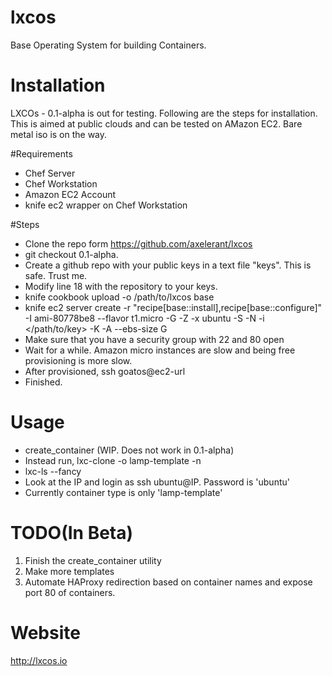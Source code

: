 lxcos
=====

Base Operating System for building Containers.

Installation
============

LXCOs - 0.1-alpha is out for testing. Following are the steps for installation.
This is aimed at public clouds and can be tested on AMazon EC2. Bare metal iso
is on the way.

#Requirements
* Chef Server
* Chef Workstation
* Amazon EC2 Account
* knife ec2 wrapper on Chef Workstation

#Steps
* Clone the repo form https://github.com/axelerant/lxcos
* git checkout 0.1-alpha.
* Create a github repo with your public keys in a text file "keys". This is safe. Trust me.
* Modify line 18 with the repository to your keys.
* knife cookbook upload -o /path/to/lxcos base
* knife ec2 server create -r "recipe[base::install],recipe[base::configure]" -I ami-80778be8 --flavor t1.micro -G <security-group> -Z <zone> -x ubuntu -S <keyname> -N <node-name> -i </path/to/key> -K <AMAZONSECRETKEY> -A <AMAZONACCESSKEY> --ebs-size G
* Make sure that you have a security group with 22 and 80 open
* Wait for a while. Amazon micro instances are slow and being free provisioning is more slow.
* After provisioned, ssh goatos@ec2-url
* Finished.

Usage
=====

* create_container <container-name> <container-type>(WIP. Does not work in 0.1-alpha)
* Instead run, lxc-clone -o lamp-template -n <new-template-name>
* lxc-ls --fancy
* Look at the IP and login as ssh ubuntu@IP. Password is 'ubuntu' 
* Currently container type is only 'lamp-template'


TODO(In Beta)
=============

1. Finish the create_container utility
2. Make more templates
3. Automate HAProxy redirection based on container names and expose port 80 of containers.


Website
=======

http://lxcos.io
